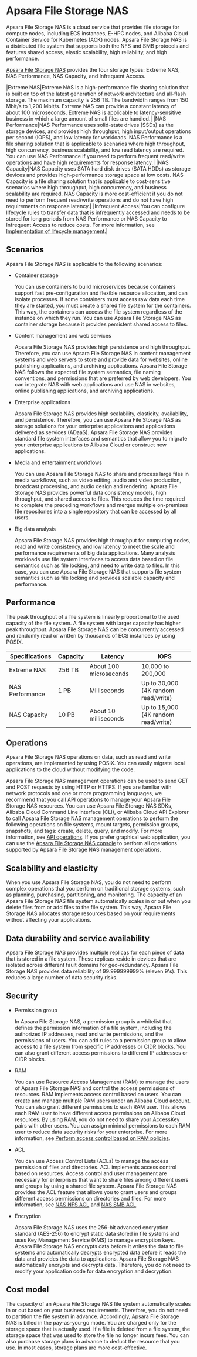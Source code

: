 # Apsara File Storage NAS

Apsara File Storage NAS is a cloud service that provides file storage for compute nodes, including ECS instances, E-HPC nodes, and Alibaba Cloud Container Service for Kubernetes \(ACK\) nodes. Apsara File Storage NAS is a distributed file system that supports both the NFS and SMB protocols and features shared access, elastic scalability, high reliability, and high performance.

[Apsara File Storage NAS](https://nasnext.console.aliyun.com) provides the four storage types: Extreme NAS, NAS Performance, NAS Capacity, and Infrequent Access.

|Extreme NAS|Extreme NAS is a high-performance file sharing solution that is built on top of the latest generation of network architecture and all-flash storage. The maximum capacity is 256 TB. The bandwidth ranges from 150 Mbit/s to 1,200 Mbit/s. Extreme NAS can provide a constant latency of about 100 microseconds. Extreme NAS is applicable to latency-sensitive business in which a large amount of small files are handled.|
|NAS Performance|NAS Performance uses solid-state drives \(SSDs\) as the storage devices, and provides high throughput, high input/output operations per second \(IOPS\), and low latency for workloads. NAS Performance is a file sharing solution that is applicable to scenarios where high throughput, high concurrency, business scalability, and low read latency are required. You can use NAS Performance if you need to perform frequent read/write operations and have high requirements for response latency.|
|NAS Capacity|NAS Capacity uses SATA hard disk drives \(SATA HDDs\) as storage devices and provides high-performance storage space at low costs. NAS Capacity is a file sharing solution that is applicable to cost-sensitive scenarios where high throughput, high concurrency, and business scalability are required. NAS Capacity is more cost-efficient if you do not need to perform frequent read/write operations and do not have high requirements on response latency.|
|Infrequent Access|You can configure lifecycle rules to transfer data that is infrequently accessed and needs to be stored for long periods from NAS Performance or NAS Capacity to Infrequent Access to reduce costs. For more information, see [Implementation of lifecycle management]().|

## Scenarios

Apsara File Storage NAS is applicable to the following scenarios:

-   Container storage

    You can use containers to build microservices because containers support fast pre-configuration and flexible resource allocation, and can isolate processes. If some containers must access raw data each time they are started, you must create a shared file system for the containers. This way, the containers can access the file system regardless of the instance on which they run. You can use Apsara File Storage NAS as container storage because it provides persistent shared access to files.

-   Content management and web services

    Apsara File Storage NAS provides high persistence and high throughput. Therefore, you can use Apsara File Storage NAS in content management systems and web servers to store and provide data for websites, online publishing applications, and archiving applications. Apsara File Storage NAS follows the expected file system semantics, file naming conventions, and permissions that are preferred by web developers. You can integrate NAS with web applications and use NAS in websites, online publishing applications, and archiving applications.

-   Enterprise applications

    Apsara File Storage NAS provides high scalability, elasticity, availability, and persistence. Therefore, you can use Apsara File Storage NAS as storage solutions for your enterprise applications and applications delivered as services \(ADaaS\). Apsara File Storage NAS provides standard file system interfaces and semantics that allow you to migrate your enterprise applications to Alibaba Cloud or construct new applications.

-   Media and entertainment workflows

    You can use Apsara File Storage NAS to share and process large files in media workflows, such as video editing, audio and video production, broadcast processing, and audio design and rendering. Apsara File Storage NAS provides powerful data consistency models, high throughput, and shared access to files. This reduces the time required to complete the preceding workflows and merges multiple on-premises file repositories into a single repository that can be accessed by all users.

-   Big data analysis

    Apsara File Storage NAS provides high throughput for computing nodes, read and write consistency, and low latency to meet the scale and performance requirements of big data applications. Many analysis workloads use file system interfaces to access data based on file semantics such as file locking, and need to write data to files. In this case, you can use Apsara File Storage NAS that supports file system semantics such as file locking and provides scalable capacity and performance.


## Performance

The peak throughput of a file system is linearly proportional to the used capacity of the file system. A file system with larger capacity has higher peak throughput. Apsara File Storage NAS can be concurrently accessed and randomly read or written by thousands of ECS instances by using POSIX.

|Specifications|Capacity|Latency|IOPS|
|--------------|--------|-------|----|
|Extreme NAS|256 TB|About 100 microseconds|10,000 to 200,000|
|NAS Performance|1 PB|Milliseconds|Up to 30,000 \(4K random read/write\)|
|NAS Capacity|10 PB|About 10 milliseconds|Up to 15,000 \(4K random read/write\)|

## Operations

Apsara File Storage NAS operations on data, such as read and write operations, are implemented by using POSIX. You can easily migrate local applications to the cloud without modifying the code.

Apsara File Storage NAS management operations can be used to send GET and POST requests by using HTTP or HTTPS. If you are familiar with network protocols and one or more programming languages, we recommend that you call API operations to manage your Apsara File Storage NAS resources. You can use Apsara File Storage NAS SDKs, Alibaba Cloud Command Line Interface \(CLI\), or Alibaba Cloud API Explorer to call Apsara File Storage NAS management operations to perform the following operations on file systems, mount targets, permission groups, snapshots, and tags: create, delete, query, and modify. For more information, see [API operations](). If you prefer graphical web application, you can use the [Apsara File Storage NAS console](https://nasnext.console.aliyun.com/overview) to perform all operations supported by Apsara File Storage NAS management operations.

## Scalability and elasticity

When you use Apsara File Storage NAS, you do not need to perform complex operations that you perform on traditional storage systems, such as planning, purchasing, partitioning, and monitoring. The capacity of an Apsara File Storage NAS file system automatically scales in or out when you delete files from or add files to the file system. This way, Apsara File Storage NAS allocates storage resources based on your requirements without affecting your applications.

## Data durability and service availability

Apsara File Storage NAS provides multiple replicas for each piece of data that is stored in a file system. These replicas reside in devices that are isolated across different fault domains for geo-redundancy. Apsara File Storage NAS provides data reliability of 99.999999999% \(eleven 9's\). This reduces a large number of data security risks.

## Security

-   Permission group

    In Apsara File Storage NAS, a permission group is a whitelist that defines the permission information of a file system, including the authorized IP addresses, read and write permissions, and the permissions of users. You can add rules to a permission group to allow access to a file system from specific IP addresses or CIDR blocks. You can also grant different access permissions to different IP addresses or CIDR blocks.

-   RAM

    You can use Resource Access Management \(RAM\) to manage the users of Apsara File Storage NAS and control the access permissions of resources. RAM implements access control based on users. You can create and manage multiple RAM users under an Alibaba Cloud account. You can also grant different permissions to each RAM user. This allows each RAM user to have different access permissions on Alibaba Cloud resources. By using RAM, you do not need to share your AccessKey pairs with other users. You can assign minimal permissions to each RAM user to reduce data security risks for your enterprise. For more information, see [Perform access control based on RAM policies]().

-   ACL

    You can use Access Control Lists \(ACLs\) to manage the access permission of files and directories. ACL implements access control based on resources. Access control and user management are necessary for enterprises that want to share files among different users and groups by using a shared file system. Apsara File Storage NAS provides the ACL feature that allows you to grant users and groups different access permissions on directories and files. For more information, see [NAS NFS ACL]() and [NAS SMB ACL]().

-   Encryption

    Apsara File Storage NAS uses the 256-bit advanced encryption standard \(AES-256\) to encrypt static data stored in file systems and uses Key Management Service \(KMS\) to manage encryption keys. Apsara File Storage NAS encrypts data before it writes the data to file systems and automatically decrypts encrypted data before it reads the data and provides the data to applications. Apsara File Storage NAS automatically encrypts and decrypts data. Therefore, you do not need to modify your application code for data encryption and decryption.


## Cost model

The capacity of an Apsara File Storage NAS file system automatically scales in or out based on your business requirements. Therefore, you do not need to partition the file system in advance. Accordingly, Apsara File Storage NAS is billed in the pay-as-you-go mode. You are charged only for the storage space that is actually used. If a file is deleted from a file system, the storage space that was used to store the file no longer incurs fees. You can also purchase storage plans in advance to deduct the resource that you use. In most cases, storage plans are more cost-effective.


